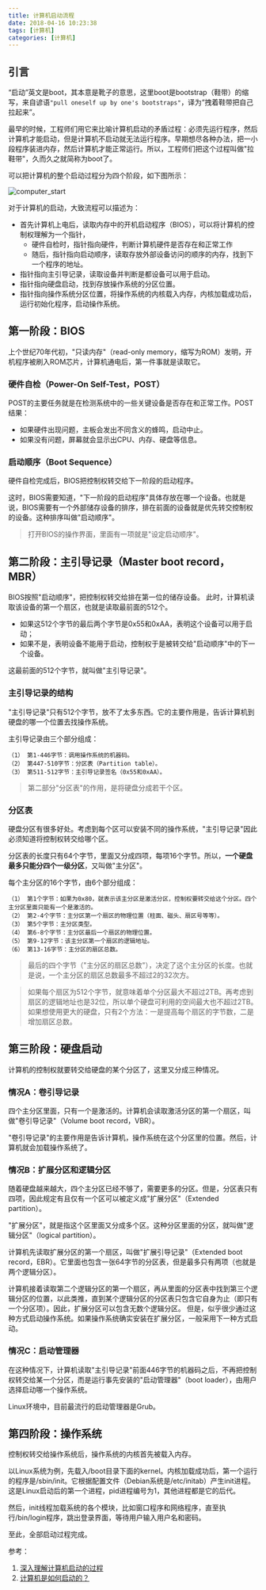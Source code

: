 ```yaml
---
title: 计算机启动流程
date: 2018-04-16 10:23:38
tags: [计算机]
categories: [计算机]
---
```

## 引言

“启动”英文是boot，其本意是靴子的意思，这里boot是bootstrap（鞋带）的缩写，来自谚语`"pull oneself up by one's bootstraps"`，译为“拽着鞋带把自己拉起来”。

最早的时候，工程师们用它来比喻计算机启动的矛盾过程：必须先运行程序，然后计算机才能启动，但是计算机不启动就无法运行程序。早期想尽各种办法，把一小段程序装进内存，然后计算机才能正常运行。所以，工程师们把这个过程叫做"拉鞋带"，久而久之就简称为boot了。


可以把计算机的整个启动过程分为四个阶段，如下图所示：

![computer_start](/images/computer_start.png)

对于计算机的启动，大致流程可以描述为：

- 首先计算机上电后，读取内存中的开机启动程序（BIOS），可以将计算机的控制权理解为一个指针，
	- 硬件自检时，指针指向硬件，判断计算机硬件是否存在和正常工作
	- 随后，指针指向启动顺序，读取存放外部设备访问的顺序的内存，找到下一个程序的地址。
- 指针指向主引导记录，读取设备并判断是都设备可以用于启动。
- 指针指向硬盘启动，找到存放操作系统的分区位置。
- 指针指向操作系统分区位置，将操作系统的内核载入内存，内核加载成功后，运行初始化程序，启动操作系统。

## 第一阶段：BIOS
上个世纪70年代初，"只读内存"（read-only memory，缩写为ROM）发明，开机程序被刷入ROM芯片，计算机通电后，第一件事就是读取它。

### 硬件自检（Power-On Self-Test，POST）

POST的主要任务就是在检测系统中的一些关键设备是否存在和正常工作。POST结果：

- 如果硬件出现问题，主板会发出不同含义的蜂鸣，启动中止。
- 如果没有问题，屏幕就会显示出CPU、内存、硬盘等信息。

### 启动顺序（Boot Sequence）
硬件自检完成后，BIOS把控制权转交给下一阶段的启动程序。

这时，BIOS需要知道，"下一阶段的启动程序"具体存放在哪一个设备。也就是说，BIOS需要有一个外部储存设备的排序，排在前面的设备就是优先转交控制权的设备。这种排序叫做"启动顺序"。

> 打开BIOS的操作界面，里面有一项就是"设定启动顺序"。

## 第二阶段：主引导记录（Master boot record，MBR）
BIOS按照"启动顺序"，把控制权转交给排在第一位的储存设备。
此时，计算机读取该设备的第一个扇区，也就是读取最前面的512个。

- 如果这512个字节的最后两个字节是0x55和0xAA，表明这个设备可以用于启动；
- 如果不是，表明设备不能用于启动，控制权于是被转交给"启动顺序"中的下一个设备。

这最前面的512个字节，就叫做"主引导记录"。

### 主引导记录的结构

"主引导记录"只有512个字节，放不了太多东西。它的主要作用是，告诉计算机到硬盘的哪一个位置去找操作系统。

主引导记录由三个部分组成：

```
（1） 第1-446字节：调用操作系统的机器码。
（2） 第447-510字节：分区表（Partition table）。
（3） 第511-512字节：主引导记录签名（0x55和0xAA）。
```
> 第二部分"分区表"的作用，是将硬盘分成若干个区。

### 分区表

硬盘分区有很多好处。考虑到每个区可以安装不同的操作系统，"主引导记录"因此必须知道将控制权转交给哪个区。

分区表的长度只有64个字节，里面又分成四项，每项16个字节。所以，**一个硬盘最多只能分四个一级分区**，又叫做"主分区"。

每个主分区的16个字节，由6个部分组成：

```
（1） 第1个字节：如果为0x80，就表示该主分区是激活分区，控制权要转交给这个分区。四个主分区里面只能有一个是激活的。
（2） 第2-4个字节：主分区第一个扇区的物理位置（柱面、磁头、扇区号等等）。
（3） 第5个字节：主分区类型。
（4） 第6-8个字节：主分区最后一个扇区的物理位置。
（5） 第9-12字节：该主分区第一个扇区的逻辑地址。
（6） 第13-16字节：主分区的扇区总数。
```

> 最后的四个字节（"主分区的扇区总数"），决定了这个主分区的长度。也就是说，一个主分区的扇区总数最多不超过2的32次方。

> 如果每个扇区为512个字节，就意味着单个分区最大不超过2TB。再考虑到扇区的逻辑地址也是32位，所以单个硬盘可利用的空间最大也不超过2TB。如果想使用更大的硬盘，只有2个方法：一是提高每个扇区的字节数，二是增加扇区总数。

## 第三阶段：硬盘启动
计算机的控制权就要转交给硬盘的某个分区了，这里又分成三种情况。

### 情况A：卷引导记录
四个主分区里面，只有一个是激活的。计算机会读取激活分区的第一个扇区，叫做"卷引导记录"（Volume boot record，VBR）。

"卷引导记录"的主要作用是告诉计算机，操作系统在这个分区里的位置。然后，计算机就会加载操作系统了。

### 情况B：扩展分区和逻辑分区
随着硬盘越来越大，四个主分区已经不够了，需要更多的分区。但是，分区表只有四项，因此规定有且仅有一个区可以被定义成"扩展分区"（Extended partition）。

"扩展分区"，就是指这个区里面又分成多个区。这种分区里面的分区，就叫做"逻辑分区"（logical partition）。

计算机先读取扩展分区的第一个扇区，叫做"扩展引导记录"（Extended boot record，EBR）。它里面也包含一张64字节的分区表，但是最多只有两项（也就是两个逻辑分区）。

计算机接着读取第二个逻辑分区的第一个扇区，再从里面的分区表中找到第三个逻辑分区的位置，以此类推，直到某个逻辑分区的分区表只包含它自身为止（即只有一个分区项）。因此，扩展分区可以包含无数个逻辑分区。
但是，似乎很少通过这种方式启动操作系统。如果操作系统确实安装在扩展分区，一般采用下一种方式启动。

### 情况C：启动管理器
在这种情况下，计算机读取"主引导记录"前面446字节的机器码之后，不再把控制权转交给某一个分区，而是运行事先安装的"启动管理器"（boot loader），由用户选择启动哪一个操作系统。

Linux环境中，目前最流行的启动管理器是Grub。

## 第四阶段：操作系统

控制权转交给操作系统后，操作系统的内核首先被载入内存。

以Linux系统为例，先载入/boot目录下面的kernel。内核加载成功后，第一个运行的程序是/sbin/init。它根据配置文件（Debian系统是/etc/initab）产生init进程。这是Linux启动后的第一个进程，pid进程编号为1，其他进程都是它的后代。

然后，init线程加载系统的各个模块，比如窗口程序和网络程序，直至执行/bin/login程序，跳出登录界面，等待用户输入用户名和密码。

至此，全部启动过程完成。





参考：


1. [深入理解计算机启动的过程](http://www.360doc.com/content/17/0107/03/18268484_620651307.shtml)
2. [计算机是如何启动的？](http://www.ruanyifeng.com/blog/2013/02/booting.html)